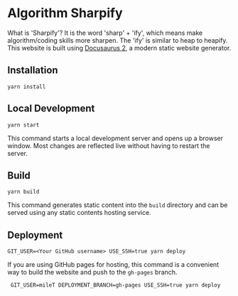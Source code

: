 # Algorithm Sharpify

What is 'Sharpify'? It is the word 'sharp' + 'ify', which means make algorithm/coding skills more sharpen. The 'ify' is similar to heap to heapify. This website is built using [Docusaurus 2](https://docusaurus.io/), a modern static website generator.

## Installation

```console
yarn install
```

## Local Development

```console
yarn start
```

This command starts a local development server and opens up a browser window. Most changes are reflected live without having to restart the server.

## Build

```console
yarn build
```

This command generates static content into the `build` directory and can be served using any static contents hosting service.

## Deployment

```console
GIT_USER=<Your GitHub username> USE_SSH=true yarn deploy
```

If you are using GitHub pages for hosting, this command is a convenient way to build the website and push to the `gh-pages` branch.

```shell
 GIT_USER=mileT DEPLOYMENT_BRANCH=gh-pages USE_SSH=true yarn deploy
```